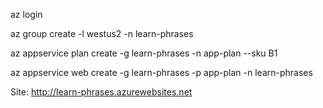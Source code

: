
az login

az group create -l westus2 -n learn-phrases

az appservice plan create -g learn-phrases -n app-plan --sku B1

az appservice web create -g learn-phrases -p app-plan -n learn-phrases

Site: http://learn-phrases.azurewebsites.net
